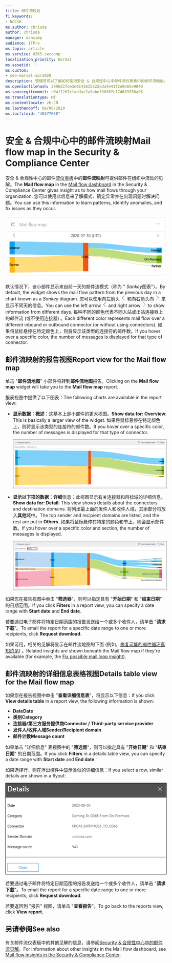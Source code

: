 ```yaml
---
title: 邮件流映射
f1.keywords:
- NOCSH
ms.author: chrisda
author: chrisda
manager: dansimp
audience: ITPro
ms.topic: article
ms.service: O365-seccomp
localization_priority: Normal
ms.assetid: ''
ms.custom:
- seo-marvel-apr2020
description: 管理员可以了解如何使用安全 & 合规性中心中邮件流仪表板中的邮件流映射，直观地显示和跟踪邮件在其组织中的流动和发件人，而无需使用连接器。
ms.openlocfilehash: 2996227de3e0141635522ada4e41f2e8e65e9040
ms.sourcegitcommit: c04f1207cfaddac2a9abef38967c17d689756a96
ms.translationtype: MT
ms.contentlocale: zh-CN
ms.lasthandoff: 08/06/2020
ms.locfileid: "46577658"
---
```

# <a name="mail-flow-map-in-the-security--compliance-center"></a><span data-ttu-id="d087a-103">安全 & 合规中心中的邮件流映射</span><span class="sxs-lookup"><span data-stu-id="d087a-103">Mail flow map in the Security & Compliance Center</span></span>

<span data-ttu-id="d087a-104">安全 & 合规性中心的邮件[流仪表板](mail-flow-insights-v2.md)中的**邮件流映射**可提供邮件在组织中流动的见解。</span><span class="sxs-lookup"><span data-stu-id="d087a-104">The **Mail flow map** in the [Mail flow dashboard](mail-flow-insights-v2.md) in the Security & Compliance Center gives insight as to how mail flows through your organization.</span></span> <span data-ttu-id="d087a-105">您可以使用此信息来了解模式、确定异常并在出现问题时解决问题。</span><span class="sxs-lookup"><span data-stu-id="d087a-105">You can use this information to learn patterns, identify anomalies, and fix issues as they occur.</span></span>

![安全 & 合规性中心的邮件流仪表板中的邮件流映射小部件](../../media/mfi-mail-flow-map-widget.png)

<span data-ttu-id="d087a-107">默认情况下，该小部件显示来自前一天的邮件流模式（称为 " *Sankey*图表"）。</span><span class="sxs-lookup"><span data-stu-id="d087a-107">By default, the widget shows the mail flow pattern from the previous day in a chart known as a *Sankey* diagram.</span></span> <span data-ttu-id="d087a-108">您可以使用向左箭头 ![ ](../../media/scc-left-arrow.png) 和向右箭头向 ![ 右箭头 ](../../media/scc-right-arrow.png) 来显示不同天的信息。</span><span class="sxs-lookup"><span data-stu-id="d087a-108">You can use the left arrow ![Left arrow](../../media/scc-left-arrow.png) and right arrow ![Right arrow](../../media/scc-right-arrow.png) to show information from different days.</span></span> <span data-ttu-id="d087a-109">每种不同的颜色代表不同入站或出站连接器上的邮件流 (或不使用连接器) 。</span><span class="sxs-lookup"><span data-stu-id="d087a-109">Each different color represents mail flow over a different inbound or outbound connector (or without using connectors).</span></span> <span data-ttu-id="d087a-110">如果将鼠标悬停在特定颜色上，则将显示该类型的连接符的邮件数。</span><span class="sxs-lookup"><span data-stu-id="d087a-110">If you hover over a specific color, the number of messages is displayed for that type of connector.</span></span>

## <a name="report-view-for-the-mail-flow-map"></a><span data-ttu-id="d087a-111">邮件流映射的报告视图</span><span class="sxs-lookup"><span data-stu-id="d087a-111">Report view for the Mail flow map</span></span>

<span data-ttu-id="d087a-112">单击 "**邮件流地图**" 小部件将转到**邮件流地图**报告。</span><span class="sxs-lookup"><span data-stu-id="d087a-112">Clicking on the **Mail flow map** widget will take you to the **Mail flow map** report.</span></span>

<span data-ttu-id="d087a-113">报表视图中提供了以下图表：</span><span class="sxs-lookup"><span data-stu-id="d087a-113">The following charts are available in the report view:</span></span>

- <span data-ttu-id="d087a-114">**显示数据：概述**：这基本上是小部件的更大视图。</span><span class="sxs-lookup"><span data-stu-id="d087a-114">**Show data for: Overview**: This is basically a larger view of the widget.</span></span> <span data-ttu-id="d087a-115">如果将鼠标悬停在特定颜色上，则将显示该类型的连接符的邮件数。</span><span class="sxs-lookup"><span data-stu-id="d087a-115">If you hover over a specific color, the number of messages is displayed for that type of connector.</span></span>

  ![邮件流映射报告中的概述视图](../../media/mfi-mail-flow-map-report-overview.png)

- <span data-ttu-id="d087a-117">**显示以下项的数据：详细**信息：此视图显示有关连接器和目标域的详细信息。</span><span class="sxs-lookup"><span data-stu-id="d087a-117">**Show data for: Detail**: This view shows details about the connectors and destination domains.</span></span> <span data-ttu-id="d087a-118">将列出最上面的发件人和收件人域，其余部分将放入**其他**域中。</span><span class="sxs-lookup"><span data-stu-id="d087a-118">The top sender and recipient domains are listed, and the rest are put in **Others**.</span></span> <span data-ttu-id="d087a-119">如果将鼠标悬停在特定的颜色和节上，则会显示邮件数。</span><span class="sxs-lookup"><span data-stu-id="d087a-119">If you hover over a specific color and section, the number of messages is displayed.</span></span>

  ![邮件流映射报告中的详细信息视图](../../media/mfi-mail-flow-map-report-detail.png)

<span data-ttu-id="d087a-121">如果您在报告视图中单击 "**筛选器**"，则可以指定具有 "**开始日期**" 和 "**结束日期**" 的日期范围。</span><span class="sxs-lookup"><span data-stu-id="d087a-121">If you click **Filters** in a report view, you can specify a date range with **Start date** and **End date**.</span></span>

<span data-ttu-id="d087a-122">若要通过电子邮件将特定日期范围的报告发送给一个或多个收件人，请单击 "**请求下载**"。</span><span class="sxs-lookup"><span data-stu-id="d087a-122">To email the report for a specific date range to one or more recipients, click **Request download**.</span></span>

<span data-ttu-id="d087a-123">如果可用，相关的见解将显示在邮件流地图的下面 (例如，[修复可能的邮件循环真知灼见](mfi-mail-loop-insight.md)) 。</span><span class="sxs-lookup"><span data-stu-id="d087a-123">Related insights are shown beneath the Mail flow map if they're available (for example, the [Fix possible mail loop insight](mfi-mail-loop-insight.md)).</span></span>

## <a name="details-table-view-for-the-mail-flow-map"></a><span data-ttu-id="d087a-124">邮件流映射的详细信息表格视图</span><span class="sxs-lookup"><span data-stu-id="d087a-124">Details table view for the Mail flow map</span></span>

<span data-ttu-id="d087a-125">如果您在报告视图中单击 "**查看详细信息表**"，将显示以下信息：</span><span class="sxs-lookup"><span data-stu-id="d087a-125">If you click **View details table** in a report view, the following information is shown:</span></span>

- <span data-ttu-id="d087a-126">**Date**</span><span class="sxs-lookup"><span data-stu-id="d087a-126">**Date**</span></span>
- <span data-ttu-id="d087a-127">**类别**</span><span class="sxs-lookup"><span data-stu-id="d087a-127">**Category**</span></span>
- <span data-ttu-id="d087a-128">**连接器/第三方服务提供商**</span><span class="sxs-lookup"><span data-stu-id="d087a-128">**Connector / Third-party service provider**</span></span>
- <span data-ttu-id="d087a-129">**发件人/收件人域**</span><span class="sxs-lookup"><span data-stu-id="d087a-129">**Sender/Recipient domain**</span></span>
- <span data-ttu-id="d087a-130">**邮件计数**</span><span class="sxs-lookup"><span data-stu-id="d087a-130">**Message count**</span></span>

<span data-ttu-id="d087a-131">如果单击 "详细信息" 表视图中的 "**筛选器**"，则可以指定具有 "**开始日期**" 和 "**结束日期**" 的日期范围。</span><span class="sxs-lookup"><span data-stu-id="d087a-131">If you click **Filters** in a details table view, you can specify a date range with **Start date** and **End date**.</span></span>

<span data-ttu-id="d087a-132">如果选择行，则在浮出控件中显示类似的详细信息：</span><span class="sxs-lookup"><span data-stu-id="d087a-132">If you select a row, similar details are shown in a flyout:</span></span>

![详细信息从邮件流映射的详细信息表中飞出控件](../../media/mfi-mail-flow-map-view-details-table-details.png)

<span data-ttu-id="d087a-134">若要通过电子邮件将特定日期范围的报告发送给一个或多个收件人，请单击 "**请求下载**"。</span><span class="sxs-lookup"><span data-stu-id="d087a-134">To email the report for a specific date range to one or more recipients, click **Request download**.</span></span>

<span data-ttu-id="d087a-135">若要返回到 "报告" 视图，请单击 "**查看报告**"。</span><span class="sxs-lookup"><span data-stu-id="d087a-135">To go back to the reports view, click **View report**.</span></span>

## <a name="see-also"></a><span data-ttu-id="d087a-136">另请参阅</span><span class="sxs-lookup"><span data-stu-id="d087a-136">See also</span></span>

<span data-ttu-id="d087a-137">有关邮件流仪表板中的其他见解的信息，请参阅[Security & 合规性中心中的邮件流见解](mail-flow-insights-v2.md)。</span><span class="sxs-lookup"><span data-stu-id="d087a-137">For information about other insights in the Mail flow dashboard, see [Mail flow insights in the Security & Compliance Center](mail-flow-insights-v2.md).</span></span>
